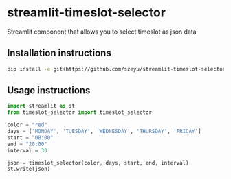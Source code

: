 # streamlit-timeslot-selector

Streamlit component that allows you to select timeslot as json data

## Installation instructions

```sh
pip install -e git+https://github.com/szeyu/streamlit-timeslot-selector.git@main#egg=streamlit-timeslot-selector
```

## Usage instructions

```python
import streamlit as st
from timeslot_selector import timeslot_selector

color = "red"
days = ['MONDAY', 'TUESDAY', 'WEDNESDAY', 'THURSDAY', 'FRIDAY']
start = "08:00"
end = "20:00"
interval = 30

json = timeslot_selector(color, days, start, end, interval)
st.write(json)
```
